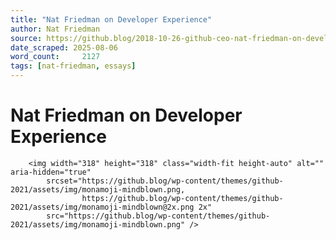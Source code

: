 ```yaml
---
title: "Nat Friedman on Developer Experience"
author: Nat Friedman
source: https://github.blog/2018-10-26-github-ceo-nat-friedman-on-developer-experience/
date_scraped: 2025-08-06
word_count:     2127
tags: [nat-friedman, essays]
---
```


# Nat Friedman on Developer Experience

		<img width="318" height="318" class="width-fit height-auto" alt="" aria-hidden="true"
			srcset="https://github.blog/wp-content/themes/github-2021/assets/img/monamoji-mindblown.png,
					https://github.blog/wp-content/themes/github-2021/assets/img/monamoji-mindblown@2x.png 2x"
			src="https://github.blog/wp-content/themes/github-2021/assets/img/monamoji-mindblown.png" />
